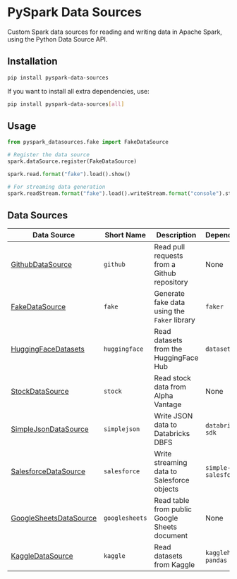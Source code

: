 # PySpark Data Sources

Custom Spark data sources for reading and writing data in Apache Spark, using the Python Data Source API.

## Installation

```bash
pip install pyspark-data-sources
```

If you want to install all extra dependencies, use:

```bash
pip install pyspark-data-sources[all]
```

## Usage

```python
from pyspark_datasources.fake import FakeDataSource

# Register the data source
spark.dataSource.register(FakeDataSource)

spark.read.format("fake").load().show()

# For streaming data generation
spark.readStream.format("fake").load().writeStream.format("console").start()
```


## Data Sources

| Data Source                                             | Short Name     | Description                                   | Dependencies          |
| ------------------------------------------------------- | -------------- | --------------------------------------------- | --------------------- |
| [GithubDataSource](./datasources/github.md)             | `github`       | Read pull requests from a Github repository   | None                  |
| [FakeDataSource](./datasources/fake.md)                 | `fake`         | Generate fake data using the `Faker` library  | `faker`               |
| [HuggingFaceDatasets](./datasources/huggingface.md)     | `huggingface`  | Read datasets from the HuggingFace Hub        | `datasets`            |
| [StockDataSource](./datasources/stock.md)               | `stock`        | Read stock data from Alpha Vantage            | None                  |
| [SimpleJsonDataSource](./datasources/simplejson.md)     | `simplejson`   | Write JSON data to Databricks DBFS            | `databricks-sdk`      |
| [SalesforceDataSource](./datasources/salesforce.md)     | `salesforce`   | Write streaming data to Salesforce objects    |`simple-salesforce`    |
| [GoogleSheetsDataSource](./datasources/googlesheets.md) | `googlesheets` | Read table from public Google Sheets document | None                  |
| [KaggleDataSource](./datasources/kaggle.md)             | `kaggle`       | Read datasets from Kaggle                     | `kagglehub`, `pandas` |
